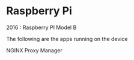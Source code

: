 # Raspberry Pi

2016 : Raspberry PI Model B

The following are the apps running on the device

NGINX Proxy Manager
